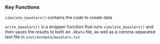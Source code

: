 ### Key Functions

`simulate_baselers()` contains the code to create data

`write_baselers()` is a wrapper function that runs `simulate_baselers()` and then saves the results to both an `.RData` file, as well as a comma-separated text file in `inst/extdata/baselers.txt`
